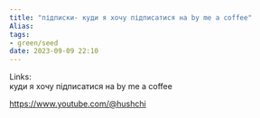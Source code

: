 ```yaml
---
title: "підписки- куди я хочу підписатися на by me a coffee"
Alias: 
tags:
- green/seed
date: 2023-09-09 22:10
---
```

Links:  
куди я хочу підписатися на by me a coffee

https://www.youtube.com/@hushchi
